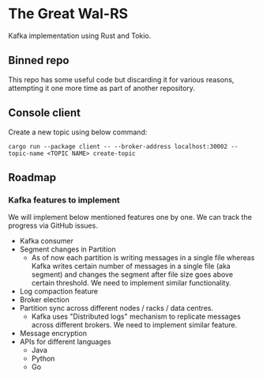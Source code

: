 # The Great Wal-RS
Kafka implementation using Rust and Tokio.

## Binned repo
This repo has some useful code but discarding it for various reasons, attempting it one more time as part of another repository.

## Console client
Create a new topic using below command:
```
cargo run --package client -- --broker-address localhost:30002 --topic-name <TOPIC NAME> create-topic
```
## Roadmap
### Kafka features to implement
We will implement below mentioned features one by one. We can track the progress via GitHub issues.
- Kafka consumer
- Segment changes in Partition
    - As of now each partition is writing messages in a single file whereas Kafka writes certain number of messages in a single file (aka segment) and changes the segment after file size goes above certain threshold. We need to implement similar functionality.
- Log compaction feature
- Broker election
- Partition sync across different nodes / racks / data centres.
    - Kafka uses "Distributed logs" mechanism to replicate messages across different brokers. We need to implement similar feature.
- Message encryption
- APIs for different languages
    - Java
    - Python
    - Go
